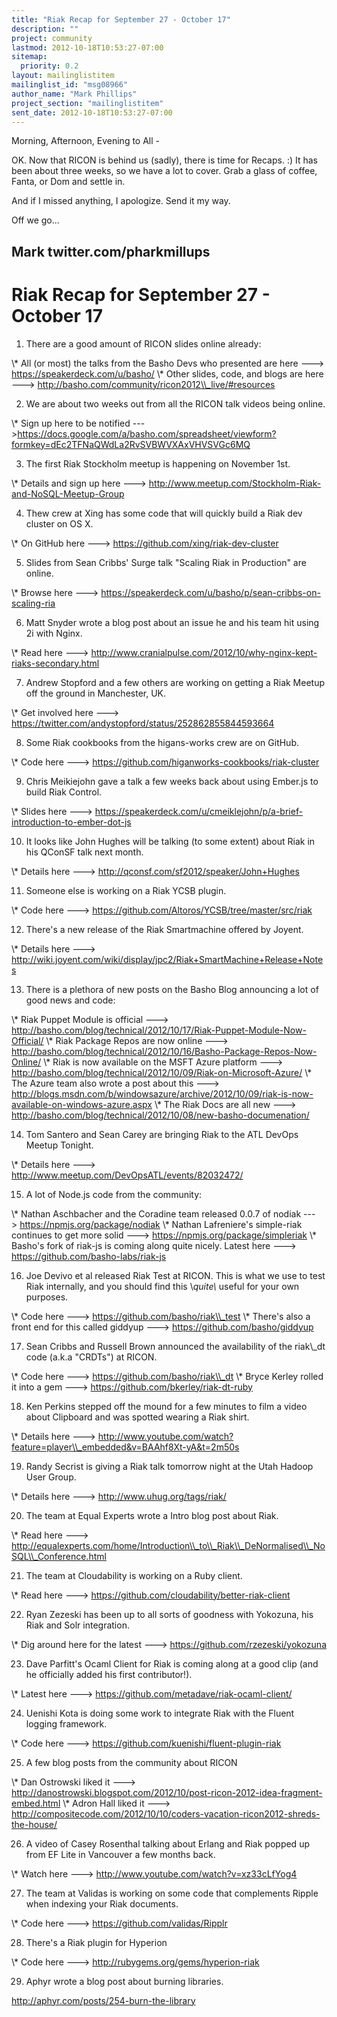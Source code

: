 ```yaml
---
title: "Riak Recap for September 27 - October 17"
description: ""
project: community
lastmod: 2012-10-18T10:53:27-07:00
sitemap:
  priority: 0.2
layout: mailinglistitem
mailinglist_id: "msg08966"
author_name: "Mark Phillips"
project_section: "mailinglistitem"
sent_date: 2012-10-18T10:53:27-07:00
---
```



Morning, Afternoon, Evening to All -

OK. Now that RICON is behind us (sadly), there is time for Recaps. :)
It has been about three weeks, so we have a lot to cover. Grab a glass
of coffee, Fanta, or Dom and settle in.

And if I missed anything, I apologize. Send it my way.

Off we go...

Mark
twitter.com/pharkmillups
-----------------------------------

Riak Recap for September 27 - October 17
===============================

1) There are a good amount of RICON slides online already:

\\* All (or most) the talks from the Basho Devs who presented are here
---&gt; https://speakerdeck.com/u/basho/
\\* Other slides, code, and blogs are here ---&gt;
http://basho.com/community/ricon2012\\_live/#resources

2) We are about two weeks out from all the RICON talk videos being online.

\\* Sign up here to be notified
---&gt;https://docs.google.com/a/basho.com/spreadsheet/viewform?formkey=dEc2TFNaQWdLa2RvSVBWVXAxVHVSVGc6MQ

3) The first Riak Stockholm meetup is happening on November 1st.

\\* Details and sign up here ---&gt;
http://www.meetup.com/Stockholm-Riak-and-NoSQL-Meetup-Group

4) Thew crew at Xing has some code that will quickly build a Riak dev
cluster on OS X.

\\* On GitHub here ---&gt; https://github.com/xing/riak-dev-cluster

5) Slides from Sean Cribbs' Surge talk "Scaling Riak in Production" are online.

\\* Browse here ---&gt; https://speakerdeck.com/u/basho/p/sean-cribbs-on-scaling-ria

6) Matt Snyder wrote a blog post about an issue he and his team hit
using 2i with Nginx.

\\* Read here ---&gt;
http://www.cranialpulse.com/2012/10/why-nginx-kept-riaks-secondary.html

7) Andrew Stopford and a few others are working on getting a Riak
Meetup off the ground in Manchester, UK.

\\* Get involved here ---&gt;
https://twitter.com/andystopford/status/252862855844593664

8) Some Riak cookbooks from the higans-works crew are on GitHub.

\\* Code here ---&gt; https://github.com/higanworks-cookbooks/riak-cluster

9) Chris Meikiejohn gave a talk a few weeks back about using Ember.js
to build Riak Control.

\\* Slides here ---&gt;
https://speakerdeck.com/u/cmeiklejohn/p/a-brief-introduction-to-ember-dot-js

10) It looks like John Hughes will be talking (to some extent) about
Riak in his QConSF talk next month.

\\* Details here ---&gt; http://qconsf.com/sf2012/speaker/John+Hughes

11) Someone else is working on a Riak YCSB plugin.

\\* Code here ---&gt; https://github.com/Altoros/YCSB/tree/master/src/riak

12) There's a new release of the Riak Smartmachine offered by Joyent.

\\* Details here ---&gt;
http://wiki.joyent.com/wiki/display/jpc2/Riak+SmartMachine+Release+Notes

13) There is a plethora of new posts on the Basho Blog announcing a
lot of good news and code:

\\* Riak Puppet Module is official ---&gt;
http://basho.com/blog/technical/2012/10/17/Riak-Puppet-Module-Now-Official/
\\* Riak Package Repos are now online ---&gt;
http://basho.com/blog/technical/2012/10/16/Basho-Package-Repos-Now-Online/
\\* Riak is now available on the MSFT Azure platform ---&gt;
http://basho.com/blog/technical/2012/10/09/Riak-on-Microsoft-Azure/
\\* The Azure team also wrote a post about this ---&gt;
http://blogs.msdn.com/b/windowsazure/archive/2012/10/09/riak-is-now-available-on-windows-azure.aspx
\\* The Riak Docs are all new ---&gt;
http://basho.com/blog/technical/2012/10/08/new-basho-documenation/

14) Tom Santero and Sean Carey are bringing Riak to the ATL DevOps
Meetup Tonight.

\\* Details here ---&gt; http://www.meetup.com/DevOpsATL/events/82032472/

15) A lot of Node.js code from the community:

\\* Nathan Aschbacher and the Coradine team released 0.0.7 of nodiak
---&gt; https://npmjs.org/package/nodiak
\\* Nathan Lafreniere's simple-riak continues to get more solid ---&gt;
https://npmjs.org/package/simpleriak
\\* Basho's fork of riak-js is coming along quite nicely. Latest here
---&gt; https://github.com/basho-labs/riak-js

16) Joe Devivo et al released Riak Test at RICON. This is what we use
to test Riak internally, and you should find this \\*quite\\* useful for
your own purposes.

\\* Code here ---&gt; https://github.com/basho/riak\\_test
\\* There's also a front end for this called giddyup ---&gt;
https://github.com/basho/giddyup

17) Sean Cribbs and Russell Brown announced the availability of the
riak\\_dt code (a.k.a "CRDTs") at RICON.

\\* Code here ---&gt; https://github.com/basho/riak\\_dt
\\* Bryce Kerley rolled it into a gem ---&gt;
https://github.com/bkerley/riak-dt-ruby

18) Ken Perkins stepped off the mound for a few minutes to film a
video about Clipboard and was spotted wearing a Riak shirt.

\\* Details here ---&gt;
http://www.youtube.com/watch?feature=player\\_embedded&v=BAAhf8Xt-yA&t=2m50s

19) Randy Secrist is giving a Riak talk tomorrow night at the Utah
Hadoop User Group.

\\* Details here ---&gt; http://www.uhug.org/tags/riak/

20) The team at Equal Experts wrote a Intro blog post about Riak.

\\* Read here ---&gt;
http://equalexperts.com/home/Introduction\\_to\\_Riak\\_DeNormalised\\_NoSQL\\_Conference.html

21) The team at Cloudability is working on a Ruby client.

\\* Read here ---&gt; https://github.com/cloudability/better-riak-client

22) Ryan Zezeski has been up to all sorts of goodness with Yokozuna,
his Riak and Solr integration.

\\* Dig around here for the latest ---&gt; https://github.com/rzezeski/yokozuna

23) Dave Parfitt's Ocaml Client for Riak is coming along at a good
clip (and he officially added his first contributor!).

\\* Latest here ---&gt; https://github.com/metadave/riak-ocaml-client/

24) Uenishi Kota is doing some work to integrate Riak with the Fluent
logging framework.

\\* Code here ---&gt; https://github.com/kuenishi/fluent-plugin-riak

25) A few blog posts from the community about RICON

\\* Dan Ostrowski liked it ---&gt;
http://danostrowski.blogspot.com/2012/10/post-ricon-2012-idea-fragment-embed.html
\\* Adron Hall liked it ---&gt;
http://compositecode.com/2012/10/10/coders-vacation-ricon2012-shreds-the-house/

26) A video of Casey Rosenthal talking about Erlang and Riak popped up
from EF Lite in Vancouver a few months back.

\\* Watch here ---&gt; http://www.youtube.com/watch?v=xz33cLfYog4

27) The team at Validas is working on some code that complements
Ripple when indexing your Riak documents.

\\* Code here ---&gt; https://github.com/validas/Ripplr

28) There's a Riak plugin for Hyperion

\\* Code here ---&gt; http://rubygems.org/gems/hyperion-riak

29) Aphyr wrote a blog post about burning libraries.

http://aphyr.com/posts/254-burn-the-library

